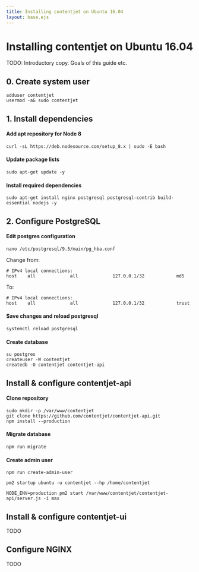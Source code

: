 ```yaml
---
title: Installing contentjet on Ubuntu 16.04
layout: base.ejs
---
```

# Installing contentjet on Ubuntu 16.04

TODO: Introductory copy. Goals of this guide etc.

## 0. Create system user

```
adduser contentjet
usermod -aG sudo contentjet
```

## 1. Install dependencies

#### Add apt repository for Node 8

```
curl -sL https://deb.nodesource.com/setup_8.x | sudo -E bash
```

#### Update package lists

```
sudo apt-get update -y
```

#### Install required dependencies

```
sudo apt-get install nginx postgresql postgresql-contrib build-essential nodejs -y
```

## 2. Configure PostgreSQL

#### Edit postgres configuration

```
nano /etc/postgresql/9.5/main/pg_hba.conf
```

Change from:

```
# IPv4 local connections:
host    all             all             127.0.0.1/32            md5
```

To:

```
# IPv4 local connections:
host    all             all             127.0.0.1/32            trust
```

#### Save changes and reload postgresql

```
systemctl reload postgresql
```

#### Create database

```
su postgres
createuser -W contentjet
createdb -O contentjet contentjet-api
```

## Install & configure contentjet-api

#### Clone repository

```
sudo mkdir -p /var/www/contentjet
git clone https://github.com/contentjet/contentjet-api.git
npm install --production
```

#### Migrate database

```
npm run migrate
```

#### Create admin user

```
npm run create-admin-user
```

```
pm2 startup ubuntu -u contentjet --hp /home/contentjet
```

```
NODE_ENV=production pm2 start /var/www/contentjet/contentjet-api/server.js -i max
```

## Install & configure contentjet-ui

TODO

## Configure NGINX

TODO
